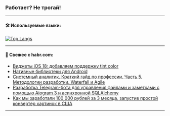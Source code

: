 ### Работает? Не трогай!

---
<!--
#### 🛠️ Technical stack:

![Java](https://img.shields.io/badge/Java-informational?logo=Oracle&style=flat&logoColor=white&color=FF4500)
![Kotlin](https://img.shields.io/badge/Kotlin-informational?logo=Kotlin&style=flat&logoColor=white&color=774D97)
![TS](https://img.shields.io/badge/TypeScript-informational?logo=typeScript&style=flat&logoColor=black&color=017acc)
![Python](https://img.shields.io/badge/Python-informational?logo=Python&style=flat&logoColor=black&color=ffdd54) <br>
![Spring](https://img.shields.io/badge/Spring-informational?logo=Spring&style=flat&logoColor=white&color=6DB33F) 
![SpringBoot](https://img.shields.io/badge/SpringBoot-informational?logo=SpringBoot&style=flat&logoColor=white&color=6DB33F)
![Nest](https://img.shields.io/badge/NestJS-informational?logo=NestJS&style=flat&logoColor=white&color=E0234E) 
![NodeJS](https://img.shields.io/badge/NodeJS-informational?logo=node.js&style=flat&logoColor=white&color=70A760)<br>
![PostgreSQL](https://img.shields.io/badge/PostgreSQL-informational?logo=PostgreSQL&style=flat&logoColor=white&color=DAA520)
![MongoDB](https://img.shields.io/badge/MongoDB-informational?logo=MongoDB&style=flat&logoColor=white&color=870000)
![Apache](https://img.shields.io/badge/Apache-informational?logo=apache&style=flat&logoColor=white&color=f74e28)

___ 
-->

#### 🛠️ Используемые языки:

[![Top Langs](https://github-readme-stats-u2qms2cxw-advtsettinggmailcoms-projects.vercel.app/api/top-langs/?username=zloylis&langs_count=10&hide_title=true&title_color=e6edf3&size_weight=0.5&count_weight=0.5&layout=compact&hide_progress=true&hide_border=true&theme=dracula)](https://github.com/zloylis)

<!---


####  :octocat:&nbsp;&nbsp; Статистика:

![GitHub stats](https://github-readme-stats-u2qms2cxw-advtsettinggmailcoms-projects.vercel.app/api?username=zloylis&show_icons=true&hide_border=true&theme=dracula&title_color=e6edf3&include_all_commits=true&count_private=true&hide_rank=false&hide_title=true&rank_icon=github)
-->
---

#### 💬 Свежее с habr.com:

<!-- BLOG-POST-LIST:START -->
- [Виджеты iOS 18: добавляем поддержку tint color](https://habr.com/ru/articles/845174/?utm_source=habrahabr&utm_medium=rss&utm_campaign=845174)
- [Нативные библиотеки для Android](https://habr.com/ru/companies/otus/articles/844110/?utm_source=habrahabr&utm_medium=rss&utm_campaign=844110)
- [Системный аналитик. Краткий гайд по профессии. Часть 5. Методологии разработки. Waterfall и Agile](https://habr.com/ru/articles/845032/?utm_source=habrahabr&utm_medium=rss&utm_campaign=845032)
- [Разработка Telegram-бота для управления файлами и заметками с помощью Aiogram 3 и асинхронной SQLAlchemy](https://habr.com/ru/companies/amvera/articles/845104/?utm_source=habrahabr&utm_medium=rss&utm_campaign=845104)
- [Как мы заработали 100 000 рублей за 3 месяца, запустив простой конвертер картинок в США](https://habr.com/ru/articles/845150/?utm_source=habrahabr&utm_medium=rss&utm_campaign=845150)
<!-- BLOG-POST-LIST:END -->

---
